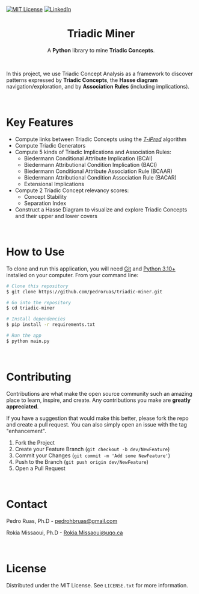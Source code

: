 
[![MIT License][license-shield]][license-url]
[![LinkedIn][linkedin-shield]][linkedin-url]


<h1 align="center">
  Triadic Miner
  <br>
</h1>

<p align="center">A <b>Python</b> library to mine <b>Triadic Concepts</b>.</p>

<br>


In this project, we use Triadic Concept Analysis as a framework to discover patterns expressed by <b>Triadic Concepts</b>, the <b>Hasse diagram</b> navigation/exploration, and by <b>Association Rules</b> (including implications).

<br/>

# Key Features

* Compute links between Triadic Concepts using the [_T-iPred_](https://link.springer.com/article/10.1007/s10472-022-09784-4) algorithm  
* Compute Triadic Generators
* Compute 5 kinds of Triadic Implications and Association Rules:
    - Biedermann Conditional Attribute Implication (BCAI)
    - Biedermann Attributional Condition Implication (BACI)
    - Biedermann Conditional Attribute Association Rule (BCAAR)
    - Biedermann Attributional Condition Association Rule (BACAR)
    - Extensional Implications
* Compute 2 Triadic Concept relevancy scores:
    - Concept Stability
    - Separation Index
* Construct a Hasse Diagram to visualize and explore Triadic Concepts and their upper and lower covers

<br/>

# How to Use

To clone and run this application, you will need [Git](https://git-scm.com) and [Python 3.10+](https://www.python.org/downloads/) installed on your computer. From your command line:

```bash
# Clone this repository
$ git clone https://github.com/pedroruas/triadic-miner.git

# Go into the repository
$ cd triadic-miner

# Install dependencies
$ pip install -r requirements.txt

# Run the app
$ python main.py
```

<br/>

# Contributing

Contributions are what make the open source community such an amazing place to learn, inspire, and create. Any contributions you make are **greatly appreciated**.

If you have a suggestion that would make this better, please fork the repo and create a pull request. You can also simply open an issue with the tag "enhancement".

1. Fork the Project
2. Create your Feature Branch (`git checkout -b dev/NewFeature`)
3. Commit your Changes (`git commit -m 'Add some NewFeature'`)
4. Push to the Branch (`git push origin dev/NewFeature`)
5. Open a Pull Request

<br/>

# Contact
Pedro Ruas, Ph.D - pedrohbruas@gmail.com

Rokia Missaoui, Ph.D - Rokia.Missaoui@uqo.ca

<br/>

# License
Distributed under the MIT License. See `LICENSE.txt` for more information.

[linkedin-url]: https://www.linkedin.com/in/pedro-ruas-666a7365/
[linkedin-shield]: https://img.shields.io/badge/-LinkedIn-black.svg?style=for-the-badge&logo=linkedin&colorB=555
[license-shield]: https://img.shields.io/github/license/othneildrew/Best-README-Template.svg?style=for-the-badge
[license-url]: https://github.com/pedroruas/triadic-miner/blob/main/LICENSE.md

